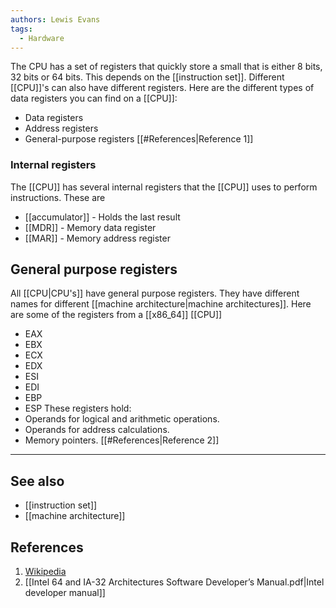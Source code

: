```yaml
---
authors: Lewis Evans
tags:
  - Hardware
---
```

The CPU has a set of registers that quickly store a small that is either 8 bits, 32 bits or 64 bits. This depends on the [[instruction set]]. Different [[CPU]]'s can also have different registers. Here are the different types of data registers you can find on a [[CPU]]:
- Data registers
- Address registers 
- General-purpose registers
[[#References|Reference 1]]
### Internal registers
The [[CPU]] has several internal registers that the [[CPU]] uses to perform instructions. These are
- [[accumulator]] - Holds the last result 
- [[MDR]] - Memory data register
- [[MAR]] - Memory address register
## General purpose registers
All [[CPU|CPU's]] have general purpose registers. They have different names for different [[machine architecture|machine architectures]]. Here are some of the registers from a [[x86_64]] [[CPU]]
- EAX
- EBX
- ECX
- EDX
- ESI
- EDI
- EBP
- ESP
These registers hold:
- Operands for logical and arithmetic operations.
- Operands for address calculations. 
- Memory pointers.
[[#References|Reference 2]]
___
## See also
- [[instruction set]]
- [[machine architecture]]
## References
1. [Wikipedia](https://en.wikipedia.org/wiki/Processor_register)
2. [[Intel 64 and IA-32 Architectures Software Developer’s Manual.pdf|Intel developer manual]]